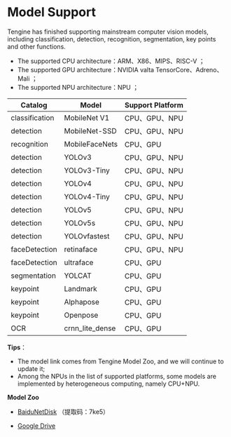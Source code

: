 # Model Support

Tengine has finished supporting mainstream computer vision models, including classification, detection, recognition, segmentation, key points and other functions.

- The supported CPU architecture：ARM、X86、MIPS、RISC-V ；
- The supported GPU architecture：NVIDIA valta TensorCore、Adreno、Mali  ；
- The supported NPU architecture：NPU ；

| Catalog 	    | Model          | Support Platform         |
| ----------------- | -------------- | ------------------------ |
| classification    | MobileNet V1   | CPU、GPU、NPU 		|
| detection    	    | MobileNet-SSD  | CPU、GPU、NPU 		|
| recognition       | MobileFaceNets | CPU、GPU            	|
| detection         | YOLOv3         | CPU、GPU、NPU            	|
| detection         | YOLOv3-Tiny    | CPU、GPU、NPU            	|
| detection         | YOLOv4         | CPU、GPU、NPU            	|
| detection         | YOLOv4-Tiny    | CPU、GPU、NPU            	|
| detection         | YOLOv5         | CPU、GPU、NPU            	|
| detection         | YOLOv5s        | CPU、GPU、NPU            	|
| detection         | YOLOvfastest   | CPU、GPU、NPU            	|
| faceDetection     | retinaface     | CPU、GPU、NPU            	|
| faceDetection	    | ultraface	     | CPU、GPU			|
| segmentation      | YOLCAT         | CPU、GPU                	|
| keypoint   	    | Landmark       | CPU、GPU            	|
| keypoint          | Alphapose      | CPU、GPU                	|
| keypoint          | Openpose       | CPU、GPU                	|
| OCR    	    | crnn_lite_dense | CPU、GPU 	        |

**Tips**：

- The model link comes from Tengine Model Zoo, and we will continue to update it;
- Among the NPUs in the list of supported platforms, some models are implemented by heterogeneous computing, namely CPU+NPU.

**Model Zoo**

- [BaiduNetDisk](https://pan.baidu.com/s/1JsitkY6FVV87Kao6h5yAmg) （提取码：7ke5）

- [Google Drive](https://drive.google.com/drive/folders/1hunePCa0x_R-Txv7kWqgx02uTCH3QWdS?usp=sharing)